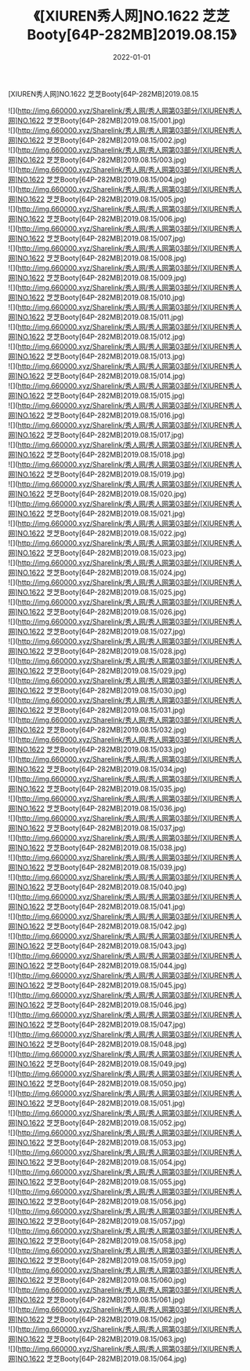 ﻿---
layout: post
title:  《[XIUREN秀人网]NO.1622 芝芝Booty[64P-282MB]2019.08.15》
date:   2022-01-01
img: http://img.660000.xyz/Sharelink/秀人网/秀人网第03部分/[XIUREN秀人网]NO.1622 芝芝Booty[64P-282MB]2019.08.15/000.jpg
categories: [美女, 清纯, 唯美]
---

[XIUREN秀人网]NO.1622 芝芝Booty[64P-282MB]2019.08.15

 ![](http://img.660000.xyz/Sharelink/秀人网/秀人网第03部分/[XIUREN秀人网]NO.1622 芝芝Booty[64P-282MB]2019.08.15/001.jpg) <br>![](http://img.660000.xyz/Sharelink/秀人网/秀人网第03部分/[XIUREN秀人网]NO.1622 芝芝Booty[64P-282MB]2019.08.15/002.jpg) <br>![](http://img.660000.xyz/Sharelink/秀人网/秀人网第03部分/[XIUREN秀人网]NO.1622 芝芝Booty[64P-282MB]2019.08.15/003.jpg) <br>![](http://img.660000.xyz/Sharelink/秀人网/秀人网第03部分/[XIUREN秀人网]NO.1622 芝芝Booty[64P-282MB]2019.08.15/004.jpg) <br>![](http://img.660000.xyz/Sharelink/秀人网/秀人网第03部分/[XIUREN秀人网]NO.1622 芝芝Booty[64P-282MB]2019.08.15/005.jpg) <br>![](http://img.660000.xyz/Sharelink/秀人网/秀人网第03部分/[XIUREN秀人网]NO.1622 芝芝Booty[64P-282MB]2019.08.15/006.jpg) <br>![](http://img.660000.xyz/Sharelink/秀人网/秀人网第03部分/[XIUREN秀人网]NO.1622 芝芝Booty[64P-282MB]2019.08.15/007.jpg) <br>![](http://img.660000.xyz/Sharelink/秀人网/秀人网第03部分/[XIUREN秀人网]NO.1622 芝芝Booty[64P-282MB]2019.08.15/008.jpg) <br>![](http://img.660000.xyz/Sharelink/秀人网/秀人网第03部分/[XIUREN秀人网]NO.1622 芝芝Booty[64P-282MB]2019.08.15/009.jpg) <br>![](http://img.660000.xyz/Sharelink/秀人网/秀人网第03部分/[XIUREN秀人网]NO.1622 芝芝Booty[64P-282MB]2019.08.15/010.jpg) <br>![](http://img.660000.xyz/Sharelink/秀人网/秀人网第03部分/[XIUREN秀人网]NO.1622 芝芝Booty[64P-282MB]2019.08.15/011.jpg) <br>![](http://img.660000.xyz/Sharelink/秀人网/秀人网第03部分/[XIUREN秀人网]NO.1622 芝芝Booty[64P-282MB]2019.08.15/012.jpg) <br>![](http://img.660000.xyz/Sharelink/秀人网/秀人网第03部分/[XIUREN秀人网]NO.1622 芝芝Booty[64P-282MB]2019.08.15/013.jpg) <br>![](http://img.660000.xyz/Sharelink/秀人网/秀人网第03部分/[XIUREN秀人网]NO.1622 芝芝Booty[64P-282MB]2019.08.15/014.jpg) <br>![](http://img.660000.xyz/Sharelink/秀人网/秀人网第03部分/[XIUREN秀人网]NO.1622 芝芝Booty[64P-282MB]2019.08.15/015.jpg) <br>![](http://img.660000.xyz/Sharelink/秀人网/秀人网第03部分/[XIUREN秀人网]NO.1622 芝芝Booty[64P-282MB]2019.08.15/016.jpg) <br>![](http://img.660000.xyz/Sharelink/秀人网/秀人网第03部分/[XIUREN秀人网]NO.1622 芝芝Booty[64P-282MB]2019.08.15/017.jpg) <br>![](http://img.660000.xyz/Sharelink/秀人网/秀人网第03部分/[XIUREN秀人网]NO.1622 芝芝Booty[64P-282MB]2019.08.15/018.jpg) <br>![](http://img.660000.xyz/Sharelink/秀人网/秀人网第03部分/[XIUREN秀人网]NO.1622 芝芝Booty[64P-282MB]2019.08.15/019.jpg) <br>![](http://img.660000.xyz/Sharelink/秀人网/秀人网第03部分/[XIUREN秀人网]NO.1622 芝芝Booty[64P-282MB]2019.08.15/020.jpg) <br>![](http://img.660000.xyz/Sharelink/秀人网/秀人网第03部分/[XIUREN秀人网]NO.1622 芝芝Booty[64P-282MB]2019.08.15/021.jpg) <br>![](http://img.660000.xyz/Sharelink/秀人网/秀人网第03部分/[XIUREN秀人网]NO.1622 芝芝Booty[64P-282MB]2019.08.15/022.jpg) <br>![](http://img.660000.xyz/Sharelink/秀人网/秀人网第03部分/[XIUREN秀人网]NO.1622 芝芝Booty[64P-282MB]2019.08.15/023.jpg) <br>![](http://img.660000.xyz/Sharelink/秀人网/秀人网第03部分/[XIUREN秀人网]NO.1622 芝芝Booty[64P-282MB]2019.08.15/024.jpg) <br>![](http://img.660000.xyz/Sharelink/秀人网/秀人网第03部分/[XIUREN秀人网]NO.1622 芝芝Booty[64P-282MB]2019.08.15/025.jpg) <br>![](http://img.660000.xyz/Sharelink/秀人网/秀人网第03部分/[XIUREN秀人网]NO.1622 芝芝Booty[64P-282MB]2019.08.15/026.jpg) <br>![](http://img.660000.xyz/Sharelink/秀人网/秀人网第03部分/[XIUREN秀人网]NO.1622 芝芝Booty[64P-282MB]2019.08.15/027.jpg) <br>![](http://img.660000.xyz/Sharelink/秀人网/秀人网第03部分/[XIUREN秀人网]NO.1622 芝芝Booty[64P-282MB]2019.08.15/028.jpg) <br>![](http://img.660000.xyz/Sharelink/秀人网/秀人网第03部分/[XIUREN秀人网]NO.1622 芝芝Booty[64P-282MB]2019.08.15/029.jpg) <br>![](http://img.660000.xyz/Sharelink/秀人网/秀人网第03部分/[XIUREN秀人网]NO.1622 芝芝Booty[64P-282MB]2019.08.15/030.jpg) <br>![](http://img.660000.xyz/Sharelink/秀人网/秀人网第03部分/[XIUREN秀人网]NO.1622 芝芝Booty[64P-282MB]2019.08.15/031.jpg) <br>![](http://img.660000.xyz/Sharelink/秀人网/秀人网第03部分/[XIUREN秀人网]NO.1622 芝芝Booty[64P-282MB]2019.08.15/032.jpg) <br>![](http://img.660000.xyz/Sharelink/秀人网/秀人网第03部分/[XIUREN秀人网]NO.1622 芝芝Booty[64P-282MB]2019.08.15/033.jpg) <br>![](http://img.660000.xyz/Sharelink/秀人网/秀人网第03部分/[XIUREN秀人网]NO.1622 芝芝Booty[64P-282MB]2019.08.15/034.jpg) <br>![](http://img.660000.xyz/Sharelink/秀人网/秀人网第03部分/[XIUREN秀人网]NO.1622 芝芝Booty[64P-282MB]2019.08.15/035.jpg) <br>![](http://img.660000.xyz/Sharelink/秀人网/秀人网第03部分/[XIUREN秀人网]NO.1622 芝芝Booty[64P-282MB]2019.08.15/036.jpg) <br>![](http://img.660000.xyz/Sharelink/秀人网/秀人网第03部分/[XIUREN秀人网]NO.1622 芝芝Booty[64P-282MB]2019.08.15/037.jpg) <br>![](http://img.660000.xyz/Sharelink/秀人网/秀人网第03部分/[XIUREN秀人网]NO.1622 芝芝Booty[64P-282MB]2019.08.15/038.jpg) <br>![](http://img.660000.xyz/Sharelink/秀人网/秀人网第03部分/[XIUREN秀人网]NO.1622 芝芝Booty[64P-282MB]2019.08.15/039.jpg) <br>![](http://img.660000.xyz/Sharelink/秀人网/秀人网第03部分/[XIUREN秀人网]NO.1622 芝芝Booty[64P-282MB]2019.08.15/040.jpg) <br>![](http://img.660000.xyz/Sharelink/秀人网/秀人网第03部分/[XIUREN秀人网]NO.1622 芝芝Booty[64P-282MB]2019.08.15/041.jpg) <br>![](http://img.660000.xyz/Sharelink/秀人网/秀人网第03部分/[XIUREN秀人网]NO.1622 芝芝Booty[64P-282MB]2019.08.15/042.jpg) <br>![](http://img.660000.xyz/Sharelink/秀人网/秀人网第03部分/[XIUREN秀人网]NO.1622 芝芝Booty[64P-282MB]2019.08.15/043.jpg) <br>![](http://img.660000.xyz/Sharelink/秀人网/秀人网第03部分/[XIUREN秀人网]NO.1622 芝芝Booty[64P-282MB]2019.08.15/044.jpg) <br>![](http://img.660000.xyz/Sharelink/秀人网/秀人网第03部分/[XIUREN秀人网]NO.1622 芝芝Booty[64P-282MB]2019.08.15/045.jpg) <br>![](http://img.660000.xyz/Sharelink/秀人网/秀人网第03部分/[XIUREN秀人网]NO.1622 芝芝Booty[64P-282MB]2019.08.15/046.jpg) <br>![](http://img.660000.xyz/Sharelink/秀人网/秀人网第03部分/[XIUREN秀人网]NO.1622 芝芝Booty[64P-282MB]2019.08.15/047.jpg) <br>![](http://img.660000.xyz/Sharelink/秀人网/秀人网第03部分/[XIUREN秀人网]NO.1622 芝芝Booty[64P-282MB]2019.08.15/048.jpg) <br>![](http://img.660000.xyz/Sharelink/秀人网/秀人网第03部分/[XIUREN秀人网]NO.1622 芝芝Booty[64P-282MB]2019.08.15/049.jpg) <br>![](http://img.660000.xyz/Sharelink/秀人网/秀人网第03部分/[XIUREN秀人网]NO.1622 芝芝Booty[64P-282MB]2019.08.15/050.jpg) <br>![](http://img.660000.xyz/Sharelink/秀人网/秀人网第03部分/[XIUREN秀人网]NO.1622 芝芝Booty[64P-282MB]2019.08.15/051.jpg) <br>![](http://img.660000.xyz/Sharelink/秀人网/秀人网第03部分/[XIUREN秀人网]NO.1622 芝芝Booty[64P-282MB]2019.08.15/052.jpg) <br>![](http://img.660000.xyz/Sharelink/秀人网/秀人网第03部分/[XIUREN秀人网]NO.1622 芝芝Booty[64P-282MB]2019.08.15/053.jpg) <br>![](http://img.660000.xyz/Sharelink/秀人网/秀人网第03部分/[XIUREN秀人网]NO.1622 芝芝Booty[64P-282MB]2019.08.15/054.jpg) <br>![](http://img.660000.xyz/Sharelink/秀人网/秀人网第03部分/[XIUREN秀人网]NO.1622 芝芝Booty[64P-282MB]2019.08.15/055.jpg) <br>![](http://img.660000.xyz/Sharelink/秀人网/秀人网第03部分/[XIUREN秀人网]NO.1622 芝芝Booty[64P-282MB]2019.08.15/056.jpg) <br>![](http://img.660000.xyz/Sharelink/秀人网/秀人网第03部分/[XIUREN秀人网]NO.1622 芝芝Booty[64P-282MB]2019.08.15/057.jpg) <br>![](http://img.660000.xyz/Sharelink/秀人网/秀人网第03部分/[XIUREN秀人网]NO.1622 芝芝Booty[64P-282MB]2019.08.15/058.jpg) <br>![](http://img.660000.xyz/Sharelink/秀人网/秀人网第03部分/[XIUREN秀人网]NO.1622 芝芝Booty[64P-282MB]2019.08.15/059.jpg) <br>![](http://img.660000.xyz/Sharelink/秀人网/秀人网第03部分/[XIUREN秀人网]NO.1622 芝芝Booty[64P-282MB]2019.08.15/060.jpg) <br>![](http://img.660000.xyz/Sharelink/秀人网/秀人网第03部分/[XIUREN秀人网]NO.1622 芝芝Booty[64P-282MB]2019.08.15/061.jpg) <br>![](http://img.660000.xyz/Sharelink/秀人网/秀人网第03部分/[XIUREN秀人网]NO.1622 芝芝Booty[64P-282MB]2019.08.15/062.jpg) <br>![](http://img.660000.xyz/Sharelink/秀人网/秀人网第03部分/[XIUREN秀人网]NO.1622 芝芝Booty[64P-282MB]2019.08.15/063.jpg) <br>![](http://img.660000.xyz/Sharelink/秀人网/秀人网第03部分/[XIUREN秀人网]NO.1622 芝芝Booty[64P-282MB]2019.08.15/064.jpg) <br>
